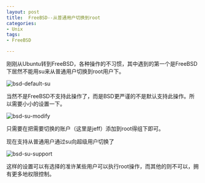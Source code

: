 ```yaml
---
layout: post
title:  FreeBSD--从普通用户切换到root
categories:
- Unix
tags:
- FreeBSD

---
```

刚刚从Ubuntu转到FreeBSD，各种操作的不习惯，其中遇到的第一个是FreeBSD下居然不能用su来从普通用户切换到root用户下。

![bsd-default-su](/media/img/bsd-imgs/bsd000.png "默认的BSD不支持su到root用户")

当然不是FreeBSD不支持此操作了，而是BSD更严谨的不是默认支持此操作。所以需要小小的设置一下。

![bsd-su-modify](/media/img/bsd-imgs/bsd001.png "修改BSD的用户组设置")

只需要在把需要切换的账户（这里是jeff）添加到root得组下即可。

现在支持从普通用户通过su向超级用户切换了

![bsd-su-support](/media/img/bsd-imgs/bsd002.png "BSD修改组后支持普通用户su向超级用户切换")

这样的设置可以有选择的准许某些用户可以执行root操作，而其他的则不可以，拥有更多地权限控制。